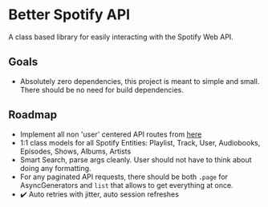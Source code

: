 # Better Spotify API

A class based library for easily interacting with the Spotify Web API.

## Goals

- Absolutely zero dependencies, this project is meant to simple and small. There should be no need for build dependencies.

## Roadmap

- Implement all non 'user' centered API routes from [here](https://developer.spotify.com/documentation/web-api/reference/#/)
- 1:1 class models for all Spotify Entities: Playlist, Track, User, Audiobooks, Episodes, Shows, Albums, Artists
- Smart Search, parse args cleanly. User should not have to think about doing any formatting.
- For any paginated API requests, there should be both `.page` for AsyncGenerators and `list` that allows to get everything at once.
- :heavy_check_mark: Auto retries with jitter, auto session refreshes
